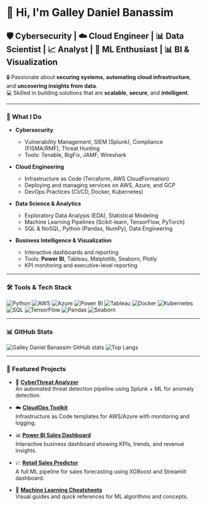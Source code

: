 # 👋 Hi, I'm Galley Daniel Banassim  
## 🛡️ Cybersecurity | ☁️ Cloud Engineer | 📊 Data Scientist | 📈 Analyst | 🤖 ML Enthusiast | 📊 BI & Visualization

🔒 Passionate about **securing systems**, **automating cloud infrastructure**, and **uncovering insights from data**.  
💻 Skilled in building solutions that are **scalable**, **secure**, and **intelligent**.

---

### 💼 What I Do

- **Cybersecurity**  
  - Vulnerability Management, SIEM (Splunk), Compliance (FISMA/RMF), Threat Hunting  
  - Tools: Tenable, BigFix, JAMF, Wireshark

- **Cloud Engineering**  
  - Infrastructure as Code (Terraform, AWS CloudFormation)  
  - Deploying and managing services on AWS, Azure, and GCP  
  - DevOps Practices (CI/CD, Docker, Kubernetes)

- **Data Science & Analytics**  
  - Exploratory Data Analysis (EDA), Statistical Modeling  
  - Machine Learning Pipelines (Scikit-learn, TensorFlow, PyTorch)  
  - SQL & NoSQL, Python (Pandas, NumPy), Data Engineering

- **Business Intelligence & Visualization**  
  - Interactive dashboards and reporting  
  - Tools: **Power BI**, Tableau, Matplotlib, Seaborn, Plotly  
  - KPI monitoring and executive-level reporting

---

### 🛠️ Tools & Tech Stack

![Python](https://img.shields.io/badge/Python-3776AB?style=flat&logo=python&logoColor=white)
![AWS](https://img.shields.io/badge/AWS-232F3E?style=flat&logo=amazon-aws)
![Azure](https://img.shields.io/badge/Azure-0078D4?style=flat&logo=microsoft-azure)
![Power BI](https://img.shields.io/badge/Power%20BI-F2C811?style=flat&logo=powerbi&logoColor=black)
![Tableau](https://img.shields.io/badge/Tableau-E97627?style=flat&logo=tableau&logoColor=white)
![Docker](https://img.shields.io/badge/Docker-2496ED?style=flat&logo=docker&logoColor=white)
![Kubernetes](https://img.shields.io/badge/Kubernetes-326CE5?style=flat&logo=kubernetes)
![SQL](https://img.shields.io/badge/SQL-4479A1?style=flat&logo=mysql&logoColor=white)
![TensorFlow](https://img.shields.io/badge/TensorFlow-FF6F00?style=flat&logo=tensorflow)
![Pandas](https://img.shields.io/badge/Pandas-150458?style=flat&logo=pandas)
![Seaborn](https://img.shields.io/badge/Seaborn-ffffff?style=flat&logo=seaborn&logoColor=black)

---

### 📊 GitHub Stats

![Galley Daniel Banassim GitHub stats](https://github-readme-stats.vercel.app/api?username=YourUsername&show_icons=true&theme=radical)
![Top Langs](https://github-readme-stats.vercel.app/api/top-langs/?username=YourUsername&layout=compact&theme=radical)

---

### 📂 Featured Projects

- 🔐 **[CyberThreat Analyzer](https://github.com/YourUsername/CyberThreat-Analyzer)**  
  An automated threat detection pipeline using Splunk + ML for anomaly detection.

- ☁️ **[CloudOps Toolkit](https://github.com/YourUsername/CloudOps-Toolkit)**  
  Infrastructure as Code templates for AWS/Azure with monitoring and logging.

- 📊 **[Power BI Sales Dashboard](https://github.com/YourUsername/PowerBI-Sales-Dashboard)**  
  Interactive business dashboard showing KPIs, trends, and revenue insights.

- 📈 **[Retail Sales Predictor](https://github.com/YourUsername/Retail-Sales-Predictor)**  
  A full ML pipeline for sales forecasting using XGBoost and Streamlit dashboard.

- 🧠 **[Machine Learning Cheatsheets](https://github.com/YourUsername/ML-Cheatsheets)**  
  Visual guides and quick references for ML algorithms and concepts.
